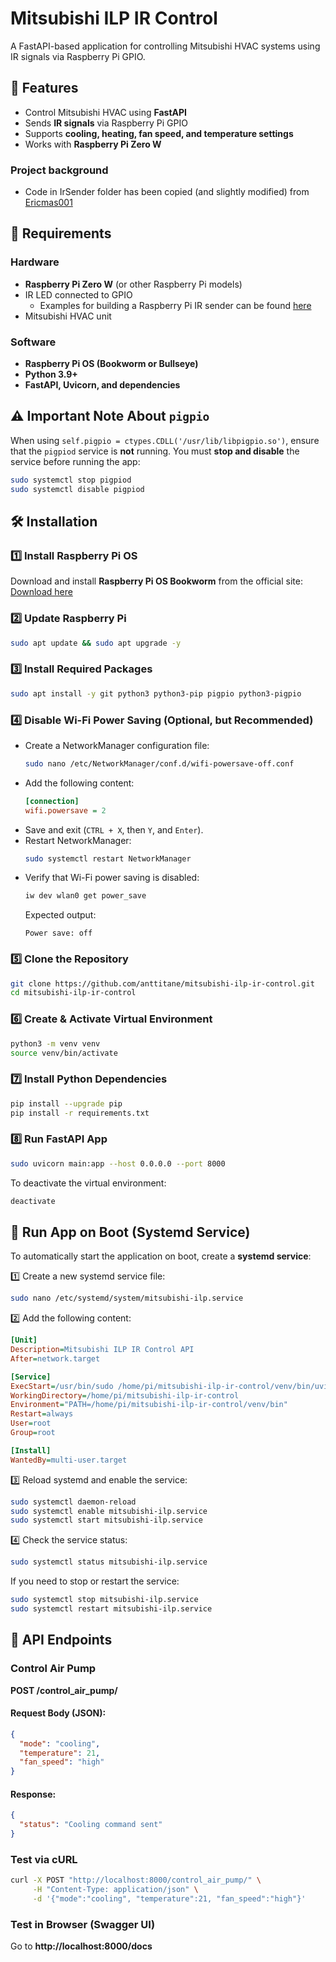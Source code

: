 # Mitsubishi ILP IR Control

A FastAPI-based application for controlling Mitsubishi HVAC systems using IR signals via Raspberry Pi GPIO.

## 🚀 Features
- Control Mitsubishi HVAC using **FastAPI**
- Sends **IR signals** via Raspberry Pi GPIO
- Supports **cooling, heating, fan speed, and temperature settings**
- Works with **Raspberry Pi Zero W**

### Project background
- Code in IrSender folder has been copied (and slightly modified) from [Ericmas001](https://github.com/Ericmas001/HVAC-IR-Control)

## 📜 Requirements
### Hardware
- **Raspberry Pi Zero W** (or other Raspberry Pi models)
- IR LED connected to GPIO
  - Examples for building a Raspberry Pi IR sender can be found [here](https://www.raspberry-pi-geek.com/Archive/2015/10/Raspberry-Pi-IR-remote)
- Mitsubishi HVAC unit

### Software
- **Raspberry Pi OS (Bookworm or Bullseye)**
- **Python 3.9+**
- **FastAPI, Uvicorn, and dependencies**

## ⚠️ Important Note About `pigpio`
When using `self.pigpio = ctypes.CDLL('/usr/lib/libpigpio.so')`, ensure that the `pigpiod` service is **not** running. You must **stop and disable** the service before running the app:
```sh
sudo systemctl stop pigpiod
sudo systemctl disable pigpiod
```

## 🛠️ Installation
### 1️⃣ Install Raspberry Pi OS
Download and install **Raspberry Pi OS Bookworm** from the official site:
[Download here](https://www.raspberrypi.com/software/)

### 2️⃣ Update Raspberry Pi
```sh
sudo apt update && sudo apt upgrade -y
```

### 3️⃣ Install Required Packages
```sh
sudo apt install -y git python3 python3-pip pigpio python3-pigpio
```

### 4️⃣ Disable Wi-Fi Power Saving (Optional, but Recommended)
- Create a NetworkManager configuration file:
  ```sh
  sudo nano /etc/NetworkManager/conf.d/wifi-powersave-off.conf
  ```
- Add the following content:
  ```ini
  [connection]
  wifi.powersave = 2
  ```
- Save and exit (`CTRL + X`, then `Y`, and `Enter`).
- Restart NetworkManager:
  ```sh
  sudo systemctl restart NetworkManager
  ```
- Verify that Wi-Fi power saving is disabled:
  ```sh
  iw dev wlan0 get power_save
  ```
  Expected output:
  ```
  Power save: off
  ```

### 5️⃣ Clone the Repository
```sh
git clone https://github.com/anttitane/mitsubishi-ilp-ir-control.git
cd mitsubishi-ilp-ir-control
```

### 6️⃣ Create & Activate Virtual Environment
```sh
python3 -m venv venv
source venv/bin/activate
```

### 7️⃣ Install Python Dependencies
```sh
pip install --upgrade pip
pip install -r requirements.txt
```

### 8️⃣ Run FastAPI App
```sh
sudo uvicorn main:app --host 0.0.0.0 --port 8000
```
To deactivate the virtual environment:
```sh
deactivate
```

## 🔄 Run App on Boot (Systemd Service)
To automatically start the application on boot, create a **systemd service**:

1️⃣ Create a new systemd service file:
```sh
sudo nano /etc/systemd/system/mitsubishi-ilp.service
```

2️⃣ Add the following content:
```ini
[Unit]
Description=Mitsubishi ILP IR Control API
After=network.target

[Service]
ExecStart=/usr/bin/sudo /home/pi/mitsubishi-ilp-ir-control/venv/bin/uvicorn main:app --host 0.0.0.0 --port 8000
WorkingDirectory=/home/pi/mitsubishi-ilp-ir-control
Environment="PATH=/home/pi/mitsubishi-ilp-ir-control/venv/bin"
Restart=always
User=root
Group=root

[Install]
WantedBy=multi-user.target
```

3️⃣ Reload systemd and enable the service:
```sh
sudo systemctl daemon-reload
sudo systemctl enable mitsubishi-ilp.service
sudo systemctl start mitsubishi-ilp.service
```

4️⃣ Check the service status:
```sh
sudo systemctl status mitsubishi-ilp.service
```

If you need to stop or restart the service:
```sh
sudo systemctl stop mitsubishi-ilp.service
sudo systemctl restart mitsubishi-ilp.service
```

## 🔧 API Endpoints
### **Control Air Pump**
**POST /control_air_pump/**
#### Request Body (JSON):
```json
{
  "mode": "cooling",
  "temperature": 21,
  "fan_speed": "high"
}
```
#### Response:
```json
{
  "status": "Cooling command sent"
}
```

### **Test via cURL**
```sh
curl -X POST "http://localhost:8000/control_air_pump/" \
     -H "Content-Type: application/json" \
     -d '{"mode":"cooling", "temperature":21, "fan_speed":"high"}'
```

### **Test in Browser (Swagger UI)**
Go to **http://localhost:8000/docs**

